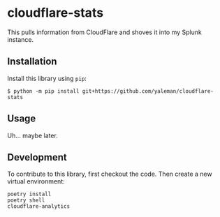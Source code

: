 # cloudflare-stats

This pulls information from CloudFlare and shoves it into my Splunk instance.

## Installation

Install this library using `pip`:

    $ python -m pip install git+https://github.com/yaleman/cloudflare-stats

## Usage

Uh... maybe later.

## Development

To contribute to this library, first checkout the code. Then create a new virtual environment:

    poetry install
    poetry shell
    cloudflare-analytics
